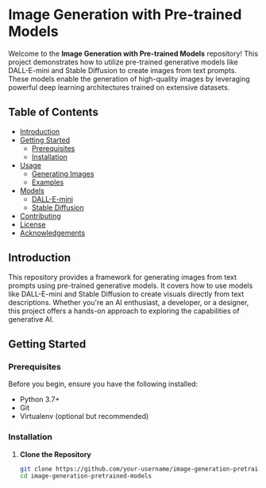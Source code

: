 # Image Generation with Pre-trained Models

Welcome to the **Image Generation with Pre-trained Models** repository! This project demonstrates how to utilize pre-trained generative models like DALL-E-mini and Stable Diffusion to create images from text prompts. These models enable the generation of high-quality images by leveraging powerful deep learning architectures trained on extensive datasets.

## Table of Contents

- [Introduction](#introduction)
- [Getting Started](#getting-started)
  - [Prerequisites](#prerequisites)
  - [Installation](#installation)
- [Usage](#usage)
  - [Generating Images](#generating-images)
  - [Examples](#examples)
- [Models](#models)
  - [DALL-E-mini](#dall-e-mini)
  - [Stable Diffusion](#stable-diffusion)
- [Contributing](#contributing)
- [License](#license)
- [Acknowledgements](#acknowledgements)

## Introduction

This repository provides a framework for generating images from text prompts using pre-trained generative models. It covers how to use models like DALL-E-mini and Stable Diffusion to create visuals directly from text descriptions. Whether you're an AI enthusiast, a developer, or a designer, this project offers a hands-on approach to exploring the capabilities of generative AI.

## Getting Started

### Prerequisites

Before you begin, ensure you have the following installed:

- Python 3.7+
- Git
- Virtualenv (optional but recommended)

### Installation

1. **Clone the Repository**

   ```bash
   git clone https://github.com/your-username/image-generation-pretrained-models.git
   cd image-generation-pretrained-models
